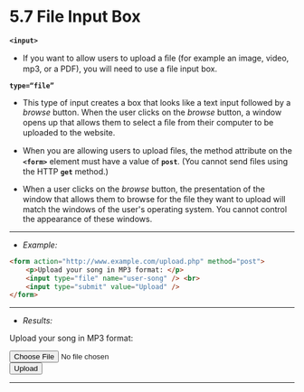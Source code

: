 # 5.7 File Input Box

**`<input>`**
- If you want to allow users to upload a ﬁle (for example an image, video, mp3, or a PDF), you will need to use a ﬁle input box.

**`type=“file”`**
- This type of input creates a box that looks like a text input followed by a *browse* button. When the user clicks on the *browse* button, a window opens up that allows them to select a ﬁle from their computer to be uploaded to the website.

- When you are allowing users to upload ﬁles, the method attribute on the **`<form>`** element must have a value of **`post`**. (You cannot send ﬁles using the HTTP **`get`** method.)
- When a user clicks on the *browse* button, the presentation of the window that allows them to browse for the ﬁle they want to upload will match the windows of the user's operating system. You cannot control the appearance of these windows.

---
- *Example:*
```html
<form action="http://www.example.com/upload.php" method="post">
	<p>Upload your song in MP3 format: </p>
	<input type="file" name="user-song" /> <br>
	<input type="submit" value="Upload" />
</form>
```

---
- *Results:*
<form action="http://www.example.com/upload.php" method="post">
	<p>Upload your song in MP3 format: </p>
	<input type="file" name="user-song" /> <br>
	<input type="submit" value="Upload" />
</form>

---